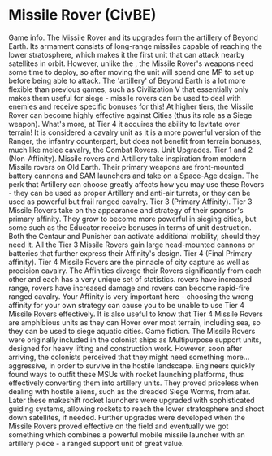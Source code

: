# Missile Rover (CivBE)

Game info.
The Missile Rover and its upgrades form the artillery of Beyond Earth. Its armament consists of long-range missiles capable of reaching the lower stratosphere, which makes it the first unit that can attack nearby satellites in orbit. However, unlike the , the Missile Rover's weapons need some time to deploy, so after moving the unit will spend one MP to set up before being able to attack. The 'artillery' of Beyond Earth is a lot more flexible than previous games, such as Civilization V that essentially only makes them useful for siege - missile rovers can be used to deal with enemies and receive specific bonuses for this!
At higher tiers, the Missile Rover can become highly effective against Cities (thus its role as a Siege weapon). What's more, at Tier 4 it acquires the ability to levitate over terrain! It is considered a cavalry unit as it is a more powerful version of the Ranger, the infantry counterpart, but does not benefit from terrain bonuses, much like melee cavalry, the Combat Rovers.
Unit Upgrades.
Tier 1 and 2 (Non-Affinity).
Missile rovers and Artillery take inspiration from modern Missile rovers on Old Earth. Their primary weapons are front-mounted battery cannons and SAM launchers and take on a Space-Age design. The perk that Artillery can choose greatly affects how you may use these Rovers - they can be used as proper Artillery and anti-air turrets, or they can be used as powerful but frail ranged cavalry.
Tier 3 (Primary Affinity).
Tier 3 Missile Rovers take on the appearance and strategy of their sponsor's primary affinity. They grow to become more powerful in sieging cities, but some such as the Educator receive bonuses in terms of unit destruction. Both the Centaur and Punisher can activate additional mobility, should they need it. All the Tier 3 Missile Rovers gain large head-mounted cannons or batteries that further express their Affinity's design.
Tier 4 (Final Primary affinity).
Tier 4 Missile Rovers are the pinnacle of city capture as well as precision cavalry. The Affinities diverge their Rovers significantly from each other and each has a very unique set of statistics. rovers have increased range, rovers have increased damage and rovers can become rapid-fire ranged cavalry. Your Affinity is very important here - choosing the wrong affinity for your own strategy can cause you to be unable to use Tier 4 Missile Rovers effectively. It is also useful to know that Tier 4 Missile Rovers are amphibious units as they can Hover over most terrain, including sea, so they can be used to siege aquatic cities.
Game fiction.
The Missile Rovers were originally included in the colonist ships as Multipurpose support units, designed for heavy lifting and construction work. However, soon after arriving, the colonists perceived that they might need something more... aggressive, in order to survive in the hostile landscape. Engineers quickly found ways to outfit these MSUs with rocket launching platforms, thus effectively converting them into artillery units. They proved priceless when dealing with hostile aliens, such as the dreaded Siege Worms, from afar.
Later these makeshift rocket launchers were upgraded with sophisticated guiding systems, allowing rockets to reach the lower stratosphere and shoot down satellites, if needed. Further upgrades were developed when the Missile Rovers proved effective on the field and eventually we got something which combines a powerful mobile missile launcher with an artillery piece - a ranged support unit of great value.